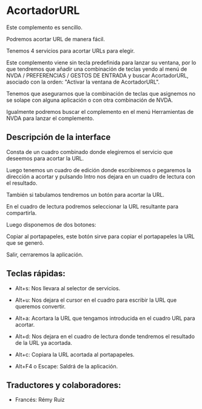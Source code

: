 # AcortadorURL
Este complemento es sencillo.

Podremos acortar URL de manera fácil.

Tenemos 4 servicios para acortar URLs para elegir.

Este complemento viene sin tecla predefinida para lanzar su ventana, por lo que tendremos que añadir una combinación de teclas yendo  al menú de NVDA / PREFERENCIAS / GESTOS DE ENTRADA y buscar AcortadorURL, asociado con la orden: "Activar la ventana de AcortadorURL".

Tenemos que asegurarnos que la combinación de teclas que asignemos no se solape con alguna aplicación o con otra combinación de NVDA.

Igualmente podremos buscar el complemento en el menú Herramientas de NVDA para lanzar el complemento.

## Descripción de la interface
Consta de un cuadro combinado donde elegiremos el servicio que deseemos para acortar la URL.

Luego tenemos un cuadro de edición donde escribiremos o pegaremos la dirección a acortar y pulsando Intro nos dejara en un cuadro de lectura con el resultado.

También si tabulamos tendremos un botón para acortar la URL.

En el cuadro de lectura podremos seleccionar la URL resultante para compartirla.

Luego disponemos de dos botones:

Copiar al portapapeles, este botón sirve para copiar el portapapeles la URL que se generó.

Salir, cerraremos la aplicación.

## Teclas rápidas:

* Alt+s: Nos llevara al selector de servicios.

* Alt+u: Nos dejara el cursor en el cuadro para escribir la URL que queremos convertir.

* Alt+a: Acortara la URL que tengamos introducida en el cuadro URL para acortar.

* Alt+d: Nos dejara en el cuadro de lectura donde tendremos el resultado de la URL ya acortada.

* Alt+c: Copiara la URL acortada al portapapeles.

* Alt+F4 o Escape: Saldrá de la aplicación.

## Traductores y colaboradores:

* Francés: Rémy Ruiz